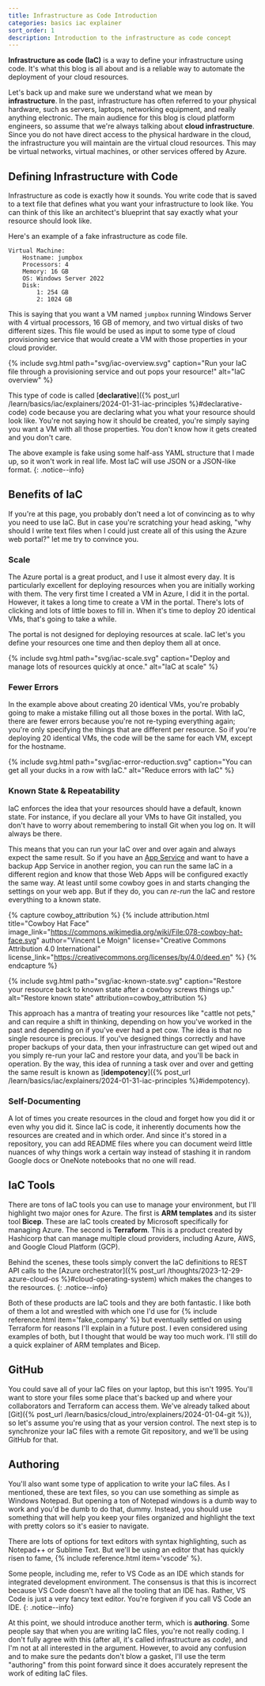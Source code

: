 ```yaml
---
title: Infrastructure as Code Introduction
categories: basics iac explainer
sort_order: 1
description: Introduction to the infrastructure as code concept
---
```

**Infrastructure as code (IaC)** is a way to define your infrastructure using code. It's what this blog is all about and is a reliable way to automate the deployment of your cloud resources.<!--more-->

Let's back up and make sure we understand what we mean by **infrastructure**. In the past, infrastructure has often referred to your physical hardware, such as servers, laptops, networking equipment, and really anything electronic. The main audience for this blog is cloud platform engineers, so assume that we're always talking about **cloud infrastructure**. Since you do not have direct access to the physical hardware in the cloud, the infrastructure you will maintain are the virtual cloud resources. This may be virtual networks, virtual machines, or other services offered by Azure.

## Defining Infrastructure with Code

Infrastructure as code is exactly how it sounds. You write code that is saved to a text file that defines what you want your infrastructure to look like. You can think of this like an architect's blueprint that say exactly what your resource should look like.

Here's an example of a fake infrastructure as code file.

```
Virtual Machine:
    Hostname: jumpbox
    Processors: 4
    Memory: 16 GB
    OS: Windows Server 2022
    Disk:
        1: 254 GB
        2: 1024 GB        
```

This is saying that you want a VM named `jumpbox` running Windows Server with 4 virtual processors, 16 GB of memory, and two virtual disks of two different sizes. This file would be used as input to some type of cloud provisioning service that would create a VM with those properties in your cloud provider.

{% include svg.html path="svg/iac-overview.svg" caption="Run your IaC file through a provisioning service and out pops your resource!" alt="IaC overview" %}

This type of code is called [**declarative**]({% post_url /learn/basics/iac/explainers/2024-01-31-iac-principles %}#declarative-code) code because you are declaring what you what your resource should look like. You're not saying how it should be created, you're simply saying you want a VM with all those properties. You don't know how it gets created and you don't care.

The above example is fake using some half-ass YAML structure that I made up, so it won't work in real life. Most IaC will use JSON or a JSON-like format.
{: .notice--info}

## Benefits of IaC

If you're at this page, you probably don't need a lot of convincing as to why you need to use IaC. But in case you're scratching your head asking, "why should I write text files when I could just create all of this using the Azure web portal?" let me try to convince you.

### Scale

The Azure portal is a great product, and I use it almost every day. It is particularly excellent for deploying resources when you are initially working with them. The very first time I created a VM in Azure, I did it in the portal. However, it takes a long time to create a VM in the portal. There's lots of clicking and lots of little boxes to fill in. When it's time to deploy 20 identical VMs, that's going to take a while.

The portal is not designed for deploying resources at scale. IaC let's you define your resources one time and then deploy them all at once.

{% include svg.html path="svg/iac-scale.svg" caption="Deploy and manage lots of resources quickly at once." alt="IaC at scale" %}

### Fewer Errors

In the example above about creating 20 identical VMs, you're probably going to make a mistake filling out all those boxes in the portal. With IaC, there are fewer errors because you're not re-typing everything again; you're only specifying the things that are different per resource. So if you're deploying 20 identical VMs, the code will be the same for each VM, except for the hostname.

{% include svg.html path="svg/iac-error-reduction.svg" caption="You can get all your ducks in a row with IaC." alt="Reduce errors with IaC" %}

### Known State & Repeatability

IaC enforces the idea that your resources should have a default, known state. For instance, if you declare all your VMs to have Git installed, you don't have to worry about remembering to install Git when you log on. It will always be there.

This means that you can run your IaC over and over again and always expect the same result. So if you have an [App Service](https://learn.microsoft.com/en-us/azure/app-service/overview) and want to have a backup App Service in another region, you can run the same IaC in a different region and know that those Web Apps will be configured exactly the same way. At least until some cowboy goes in and starts changing the settings on your web app. But if they do, you can *re-run* the IaC and restore everything to a known state.

{% capture cowboy_attribution %}
{% include attribution.html title="Cowboy Hat Face" image_link="https://commons.wikimedia.org/wiki/File:078-cowboy-hat-face.svg" author="Vincent Le Moign" license="Creative Commons Attribution 4.0 International" license_link="https://creativecommons.org/licenses/by/4.0/deed.en" %}
{% endcapture %}

{% include svg.html path="svg/iac-known-state.svg" caption="Restore your resource back to known state after a cowboy screws things up." alt="Restore known state" attribution=cowboy_attribution %}

This approach has a mantra of treating your resources like "cattle not pets," and can require a shift in thinking, depending on how you've worked in the past and depending on if you've ever had a pet cow. The idea is that no single resource is precious. If you've designed things correctly and have proper backups of your data, then your infrastructure can get wiped out and you simply re-run your IaC and restore your data, and you'll be back in operation. By the way, this idea of running a task over and over and getting the same result is known as [**idempotency**]({% post_url /learn/basics/iac/explainers/2024-01-31-iac-principles %}#idempotency).

### Self-Documenting

A lot of times you create resources in the cloud and forget how you did it or even why you did it. Since IaC is code, it inherently documents how the resources are created and in which order. And since it's stored in a repository, you can add README files where you can document weird little nuances of why things work a certain way instead of stashing it in random Google docs or OneNote notebooks that no one will read.

## IaC Tools

There are tons of IaC tools you can use to manage your environment, but I'll highlight two major ones for Azure. The first is **ARM templates** and its sister tool **Bicep**. These are IaC tools created by Microsoft specifically for managing Azure. The second is **Terraform**. This is a product created by Hashicorp that can manage multiple cloud providers, including Azure, AWS, and Google Cloud Platform (GCP).

Behind the scenes, these tools simply convert the IaC definitions to REST API calls to the [Azure orchestrator]({% post_url /thoughts/2023-12-29-azure-cloud-os %}#cloud-operating-system) which makes the changes to the resources.
{: .notice--info}

Both of these products are IaC tools and they are both fantastic. I like both of them a lot and wrestled with which one I'd use for {% include reference.html item='fake_company' %} but eventually settled on using Terraform for reasons I'll explain in a future post. I even considered using examples of both, but I thought that would be way too much work. I'll still do a quick explainer of ARM templates and Bicep.

## GitHub

You could save all of your IaC files on your laptop, but this isn't 1995. You'll want to store your files some place that's backed up and where your collaborators and Terraform can access them. We've already talked about [Git]({% post_url /learn/basics/cloud_intro/explainers/2024-01-04-git %}), so let's assume you're using that as your version control. The next step is to synchronize your IaC files with a remote Git repository, and we'll be using GitHub for that.

## Authoring

You'll also want some type of application to write your IaC files. As I mentioned, these are text files, so you can use something as simple as Windows Notepad. But opening a ton of Notepad windows is a dumb way to work and you'd be dumb to do that, dummy. Instead, you should use something that will help you keep your files organized and highlight the text with pretty colors so it's easier to navigate.

There are lots of options for text editors with syntax highlighting, such as Notepad++ or Sublime Text. But we'll be using an editor that has quickly risen to fame, {% include reference.html item='vscode' %}.

Some people, including me, refer to VS Code as an IDE which stands for integrated development environment. The consensus is that this is incorrect because VS Code doesn't have all the tooling that an IDE has. Rather, VS Code is just a very fancy text editor. You're forgiven if you call VS Code an IDE.
{: .notice--info}

At this point, we should introduce another term, which is **authoring**. Some people say that when you are writing IaC files, you're not really coding. I don't fully agree with this (after all, it's called infrastructure as *code*), and I'm not at all interested in the argument. However, to avoid any confusion and to make sure the pedants don't blow a gasket, I'll use the term "authoring" from this point forward since it does accurately represent the work of editing IaC files.
